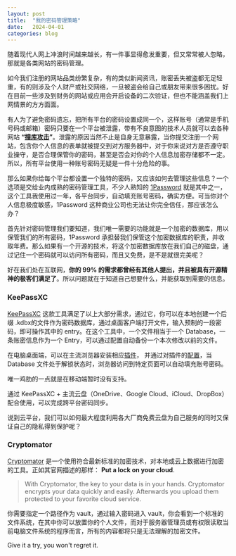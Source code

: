 ```yaml
---
layout: post
title:  "我的密码管理策略"
date:   2024-04-01
categories: blog
---
```


随着现代人网上冲浪时间越来越长，有一件事显得愈发重要，但又常常被人忽略，那就是各类网站的密码管理。

如今我们注册的网站品类纷繁复杂，有的类似新闻资讯，账密丢失被盗都无足轻重，有的则涉及个人财产或社交网络，一旦被盗会给自己或朋友带来很多困扰。好在目前一些涉及到财务的网站或应用会开启设备的二次验证，但也不能涵盖我们上网情景的方方面面。

有人为了避免密码遗忘，把所有平台的密码设置成同一个，这样账号（通常是手机号码或邮箱）密码只要在一个平台被泄露，带有不良意图的技术人员就可以去各种网站 **“[撞库攻击](https://baike.baidu.com/item/%E6%92%9E%E5%BA%93/16480882)”**。泄露的原因当然不止是自身无意暴露，当你提交注册一个网站，包含你个人信息的表单就被提交到对方服务器中，对于你来说对方是否遵守职业操守，是否合理保管你的密码，甚至是否会对你的个人信息加密存储都不一定。所以，所有平台使用一种账号密码无疑是一件十分危险的事。

那么如果你给每个平台都设置一个独特的密码，又应该如何去管理这些信息？一个选项是交给业内成熟的密码管理工具，不少人熟知的 [1Password](https://1password.com/) 就是其中之一，这个工具我使用过一年，各平台同步，自动填充账号密码，确实方便。可当你对个人信息极度敏感，1Password 这种商业公司也无法让你完全信任，那应该怎么办？

首先针对密码管理我们要知道，我们唯一需要的功能就是一个加密的数据库，用以保管我们的所有密码，1Password 承担替我们保管这个加密数据库的职责，并收取年费。那么如果有一个开源的技术，将这个加密数据库放在我们自己的磁盘，通过记住一个密码就可以访问所有密码，而且又免费，是不是就很完美呢？

好在我们处在互联网，**你的 99% 的需求都曾经有其他人提出，并且被具有开源精神的极客们满足了**。所以问题就在于知道自己想要什么，并能获取到需要的信息。

### KeePassXC
[KeePassXC](https://keepassxc.org/) 这款工具满足了以上大部分需求，通过它，你可以在本地创建一个后缀 .kdbx的文件作为密码数据库，通过桌面客户端打开文件，输入预制的一段密码，即可操作其中的 entry。在这个工具中，一个文件相当于一个 Database，一条账密信息作为一个 Entry，可以通过配置自动备份一个本次修改以前的文件。

在电脑桌面端，可以在主流浏览器安装相应[插件](https://keepassxc.org/download/#browser)， 并通过对插件的[配置](extension://pdffhmdngciaglkoonimfcmckehcpafo/options/options.html#general-settings)，当 Database 文件处于解锁状态时，浏览器访问到特定页面可以自动填充账号密码。

唯一鸡肋的一点就是在移动端暂时没有支持。

通过 KeePassXC + 主流云盘（OneDrive、Google Cloud、iCloud、DropBox）配合使用，可以完成跨平台密码同步。

说到云平台，我们可以如何最大程度利用各大厂商免费云盘为自己服务的同时又保证自己的隐私得到保护呢？

### Cryptomator
[Cryptomator](https://cryptomator.org/) 是一个使用符合最新标准的加密技术，对本地或云上数据进行加密的工具。正如其官网描述的那样： **Put a lock on your cloud**.

> With Cryptomator, the key to your data is in your hands. Cryptomator encrypts your data quickly and easily. Afterwards you upload them protected to your favorite cloud service.

你需要指定一个路径作为 vault，通过输入密码进入 vault，你会看到一个标准的文件系统，在其中你可以放置你的个人文件，而对于服务器管理员或有权限读取当前电脑文件系统的程序而言，所有的内容都将只是无法理解的加密文件。

Give it a try, you won't regret it.
